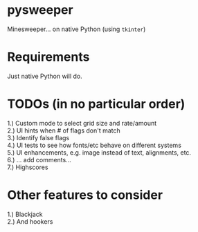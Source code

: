 # pysweeper
Minesweeper... on native Python (using `tkinter`)

# Requirements
Just native Python will do.

# TODOs (in no particular order)
1.) Custom mode to select grid size and rate/amount  
2.) UI hints when # of flags don't match  
3.) Identify false flags  
4.) UI tests to see how fonts/etc behave on different systems  
5.) UI enhancements, e.g. image instead of text, alignments, etc.  
6.) ... add comments...  
7.) Highscores

# Other features to consider
1.) Blackjack  
2.) And hookers

